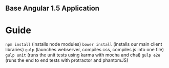 ## Base Angular 1.5 Application

# Guide
`npm install` (installs node modules)
`bower install` (installs our main client libraries)
`gulp` (launches webserver, compiles css, compiles js into one file)
`gulp unit` (runs the unit tests using karma with mocha and chai)
`gulp e2e` (runs the end to end tests with protractor and phantomJS)